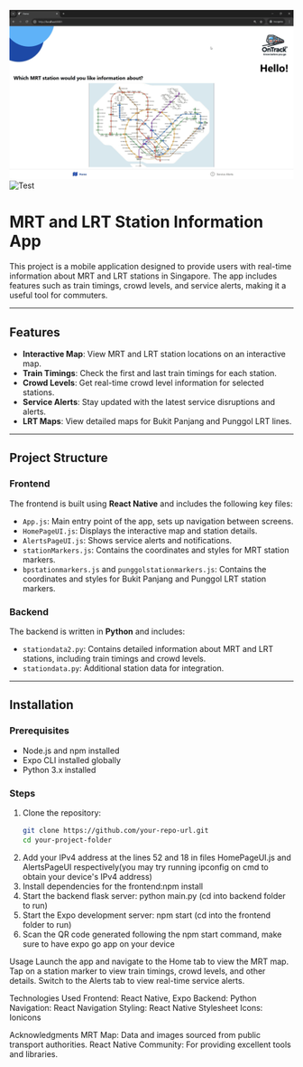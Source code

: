 ![Test](DemoVideo/PCgif.gif)
![Test](DemoVideo/phonegif.gif)



# MRT and LRT Station Information App

This project is a mobile application designed to provide users with real-time information about MRT and LRT stations in Singapore. The app includes features such as train timings, crowd levels, and service alerts, making it a useful tool for commuters.

---

## Features

- **Interactive Map**: View MRT and LRT station locations on an interactive map.
- **Train Timings**: Check the first and last train timings for each station.
- **Crowd Levels**: Get real-time crowd level information for selected stations.
- **Service Alerts**: Stay updated with the latest service disruptions and alerts.
- **LRT Maps**: View detailed maps for Bukit Panjang and Punggol LRT lines.

---

## Project Structure

### Frontend
The frontend is built using **React Native** and includes the following key files:
- `App.js`: Main entry point of the app, sets up navigation between screens.
- `HomePageUI.js`: Displays the interactive map and station details.
- `AlertsPageUI.js`: Shows service alerts and notifications.
- `stationMarkers.js`: Contains the coordinates and styles for MRT station markers.
- `bpstationmarkers.js` and `punggolstationmarkers.js`: Contains the coordinates and styles for Bukit Panjang and Punggol LRT station markers.

### Backend
The backend is written in **Python** and includes:
- `stationdata2.py`: Contains detailed information about MRT and LRT stations, including train timings and crowd levels.
- `stationdata.py`: Additional station data for integration.

---

## Installation

### Prerequisites
- Node.js and npm installed
- Expo CLI installed globally
- Python 3.x installed

### Steps
1. Clone the repository:
   ```bash
   git clone https://github.com/your-repo-url.git
   cd your-project-folder
3. Add your IPv4 address at the lines 52 and 18 in files HomePageUI.js and AlertsPageUI respectively(you may try running ipconfig on cmd to obtain your device's IPv4 address)  
2. Install dependencies for the frontend:npm install
3. Start the backend flask server: python main.py (cd into backend folder to run)
4. Start the Expo development server: npm start (cd into the frontend folder to run)
5. Scan the QR code generated following the npm start command, make sure to have expo go app on your device



Usage
Launch the app and navigate to the Home tab to view the MRT map.
Tap on a station marker to view train timings, crowd levels, and other details.
Switch to the Alerts tab to view real-time service alerts.


Technologies Used
Frontend: React Native, Expo
Backend: Python
Navigation: React Navigation
Styling: React Native Stylesheet
Icons: Ionicons

Acknowledgments
MRT Map: Data and images sourced from public transport authorities.
React Native Community: For providing excellent tools and libraries.

